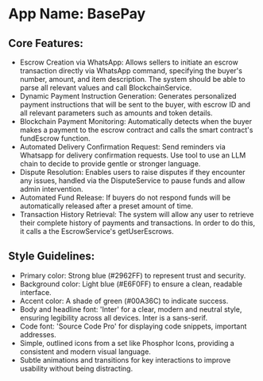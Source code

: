 # **App Name**: BasePay

## Core Features:

- Escrow Creation via WhatsApp: Allows sellers to initiate an escrow transaction directly via WhatsApp command, specifying the buyer's number, amount, and item description. The system should be able to parse all relevant values and call BlockchainService.
- Dynamic Payment Instruction Generation: Generates personalized payment instructions that will be sent to the buyer, with escrow ID and all relevant parameters such as amounts and token details.
- Blockchain Payment Monitoring: Automatically detects when the buyer makes a payment to the escrow contract and calls the smart contract's fundEscrow function.
- Automated Delivery Confirmation Request: Send reminders via Whatsapp for delivery confirmation requests. Use tool to use an LLM chain to decide to provide gentle or stronger language.
- Dispute Resolution: Enables users to raise disputes if they encounter any issues, handled via the DisputeService to pause funds and allow admin intervention.
- Automated Fund Release: If buyers do not respond funds will be automatically released after a preset amount of time.
- Transaction History Retrieval: The system will allow any user to retrieve their complete history of payments and transactions. In order to do this, it calls a the EscrowService's getUserEscrows.

## Style Guidelines:

- Primary color: Strong blue (#2962FF) to represent trust and security.
- Background color: Light blue (#E6F0FF) to ensure a clean, readable interface.
- Accent color: A shade of green (#00A36C) to indicate success.
- Body and headline font: 'Inter' for a clear, modern and neutral style, ensuring legibility across all devices. Inter is a sans-serif.
- Code font: 'Source Code Pro' for displaying code snippets, important addresses.
- Simple, outlined icons from a set like Phosphor Icons, providing a consistent and modern visual language.
- Subtle animations and transitions for key interactions to improve usability without being distracting.